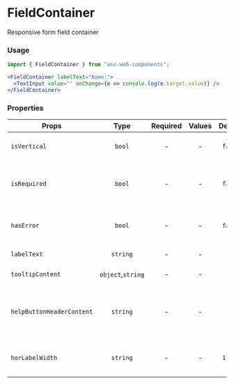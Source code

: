 # FieldContainer

Responsive form field container

### Usage

```js
import { FieldContainer } from "asc-web-components";
```

```jsx
<FieldContainer labelText="Name:">
  <TextInput value="" onChange={e => console.log(e.target.value)} />
</FieldContainer>
```

### Properties

| Props                     |       Type        | Required | Values | Default | Description                                      |
| ------------------------- | :---------------: | :------: | :----: | :-----: | ------------------------------------------------ |
| `isVertical`              |      `bool`       |    -     |   -    | `false` | Vertical or horizontal alignment                 |
| `isRequired`              |      `bool`       |    -     |   -    | `false` | Indicates that the field is required to fill     |
| `hasError`                |      `bool`       |    -     |   -    | `false` | Indicates that the field is incorrect            |
| `labelText`               |     `string`      |    -     |   -    |    -    | Field label text                                 |
| `tooltipContent`          | `object`,`string` |    -     |   -    |    -    | Tooltip content                                  |
| `helpButtonHeaderContent` |     `string`      |    -     |   -    |    -    | Tooltip header content (tooltip opened in aside) |
| `horLabelWidth`           |     `string`      |    -     |   -    | `110px` | Label width in horizontal alignment              |
